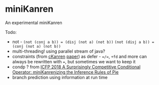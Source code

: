 # miniKanren

An experimental miniKanren

Todo:

+ not - `(not (conj a b)) = (disj (not a) (not b))` `(not (disj a b)) = (conj (not a) (not b))`
+ multi-threading! using parallel stream of java?
+ constraints (from [cKanren](https://github.com/calvis/cKanren) [paper](scheme2011.ucombinator.org/papers/Alvis2011.pdf)) as defer - `=/=`, `+fd` and more can always be rewritten with `=`, but sometimes we want to keep it
+ condp ? from [ICFP 2018 A Surprisingly Competitive Conditional Operator: miniKanrenizing the Inference Rules of Pie](https://icfp18.sigplan.org/details/scheme-2018-papers/7/A-Surprisingly-Competitive-Conditional-Operator-miniKanrenizing-the-Inference-Rules-)
+ branch prediction using information at run time
